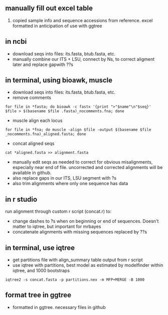 ## manually fill out excel table

1. copied sample info and sequence accessions from reference. excel formatted in anticipation of use with ggtree 

## in ncbi 

* download seqs into files: its.fasta, btub.fasta, etc.
* manually combine our ITS + LSU, connect by Ns,  to correct aligment later and replace gapwith ??s

## in terminal, using bioawk, muscle

* download seqs into files: its.fasta, btub.fasta, etc.
* remove comments

```
for file in *fasta; do bioawk -c fastx '{print ">"$name"\n"$seq}' $file > $(basename $file .fasta)_nocomments.fna; done
```

*  muscle align each locus

```
for file in *fna; do muscle -align $file -output $(basename $file _nocomments.fna)_aligned.fasta; done
```

*  concat aligned seqs 

```
cat *aligned.fasta >> alignment.fasta
```

* manually edit seqs as needed to correct for obvious misalignments, especially near end of file. uncorrected and corrected alignments will be available in github.
* also replace gaps in our ITS, LSU segment with ?s
* also trim alignments where only one sequence has data

## in r studio

run alignment through custom r script (concat.r) to: 
* change dashes to ?s when on beginning or end of sequences. Doesn't matter to iqtree, but important for mrbayes
* concatenate alignments with missing sequences replaced by ??s

## in terminal, use iqtree

* get partitions file with align_summary table output from r script
* use iqtree with partitions, best model as estimated by modelfinder within iqtree, and 1000 bootstraps

```
iqtree2 -s concat.fasta -p partitions.nex -m MFP+MERGE -B 1000
```

## format tree in ggtree

* formatted in ggtree. necessary files in github





